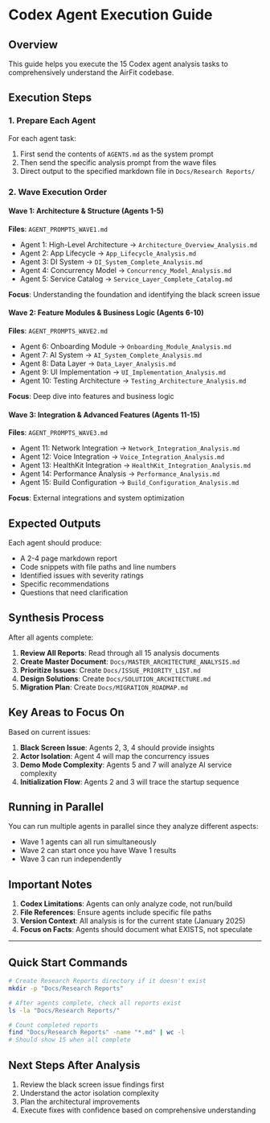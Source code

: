 # Codex Agent Execution Guide

## Overview
This guide helps you execute the 15 Codex agent analysis tasks to comprehensively understand the AirFit codebase.

## Execution Steps

### 1. Prepare Each Agent
For each agent task:
1. First send the contents of `AGENTS.md` as the system prompt
2. Then send the specific analysis prompt from the wave files
3. Direct output to the specified markdown file in `Docs/Research Reports/`

### 2. Wave Execution Order

#### Wave 1: Architecture & Structure (Agents 1-5)
**Files**: `AGENT_PROMPTS_WAVE1.md`
- Agent 1: High-Level Architecture → `Architecture_Overview_Analysis.md`
- Agent 2: App Lifecycle → `App_Lifecycle_Analysis.md`
- Agent 3: DI System → `DI_System_Complete_Analysis.md`
- Agent 4: Concurrency Model → `Concurrency_Model_Analysis.md`
- Agent 5: Service Catalog → `Service_Layer_Complete_Catalog.md`

**Focus**: Understanding the foundation and identifying the black screen issue

#### Wave 2: Feature Modules & Business Logic (Agents 6-10)
**Files**: `AGENT_PROMPTS_WAVE2.md`
- Agent 6: Onboarding Module → `Onboarding_Module_Analysis.md`
- Agent 7: AI System → `AI_System_Complete_Analysis.md`
- Agent 8: Data Layer → `Data_Layer_Analysis.md`
- Agent 9: UI Implementation → `UI_Implementation_Analysis.md`
- Agent 10: Testing Architecture → `Testing_Architecture_Analysis.md`

**Focus**: Deep dive into features and business logic

#### Wave 3: Integration & Advanced Features (Agents 11-15)
**Files**: `AGENT_PROMPTS_WAVE3.md`
- Agent 11: Network Integration → `Network_Integration_Analysis.md`
- Agent 12: Voice Integration → `Voice_Integration_Analysis.md`
- Agent 13: HealthKit Integration → `HealthKit_Integration_Analysis.md`
- Agent 14: Performance Analysis → `Performance_Analysis.md`
- Agent 15: Build Configuration → `Build_Configuration_Analysis.md`

**Focus**: External integrations and system optimization

## Expected Outputs

Each agent should produce:
- A 2-4 page markdown report
- Code snippets with file paths and line numbers
- Identified issues with severity ratings
- Specific recommendations
- Questions that need clarification

## Synthesis Process

After all agents complete:

1. **Review All Reports**: Read through all 15 analysis documents
2. **Create Master Document**: `Docs/MASTER_ARCHITECTURE_ANALYSIS.md`
3. **Prioritize Issues**: Create `Docs/ISSUE_PRIORITY_LIST.md`
4. **Design Solutions**: Create `Docs/SOLUTION_ARCHITECTURE.md`
5. **Migration Plan**: Create `Docs/MIGRATION_ROADMAP.md`

## Key Areas to Focus On

Based on current issues:
1. **Black Screen Issue**: Agents 2, 3, 4 should provide insights
2. **Actor Isolation**: Agent 4 will map the concurrency issues
3. **Demo Mode Complexity**: Agents 5 and 7 will analyze AI service complexity
4. **Initialization Flow**: Agents 2 and 3 will trace the startup sequence

## Running in Parallel

You can run multiple agents in parallel since they analyze different aspects:
- Wave 1 agents can all run simultaneously
- Wave 2 can start once you have Wave 1 results
- Wave 3 can run independently

## Important Notes

1. **Codex Limitations**: Agents can only analyze code, not run/build
2. **File References**: Ensure agents include specific file paths
3. **Version Context**: All analysis is for the current state (January 2025)
4. **Focus on Facts**: Agents should document what EXISTS, not speculate

---

## Quick Start Commands

```bash
# Create Research Reports directory if it doesn't exist
mkdir -p "Docs/Research Reports"

# After agents complete, check all reports exist
ls -la "Docs/Research Reports/"

# Count completed reports
find "Docs/Research Reports" -name "*.md" | wc -l
# Should show 15 when all complete
```

## Next Steps After Analysis

1. Review the black screen issue findings first
2. Understand the actor isolation complexity
3. Plan the architectural improvements
4. Execute fixes with confidence based on comprehensive understanding